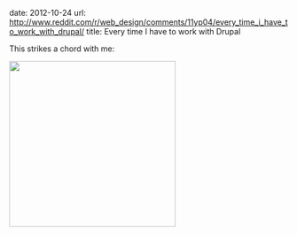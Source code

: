 date: 2012-10-24
url: http://www.reddit.com/r/web_design/comments/11yp04/every_time_i_have_to_work_with_drupal/
title: Every time I have to work with Drupal

This strikes a chord with me:

<a href="http://human-factors.arc.nasa.gov/ihi/research_groups/isis/McCandless/shuttleorig.jpg">
	<img src="http://human-factors.arc.nasa.gov/ihi/research_groups/isis/McCandless/shuttleorig.jpg" width="300" />
</a>